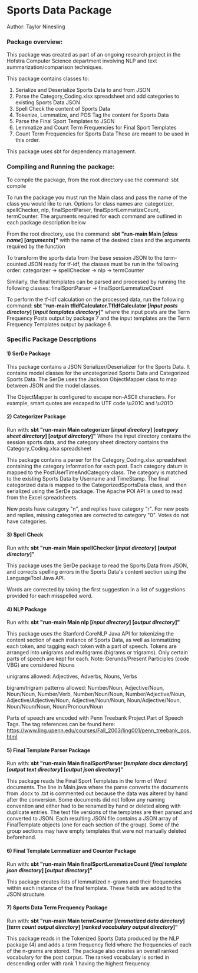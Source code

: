 # Sports Data Package #



Author: Taylor Ninesling

### Package overview: ###
This package was created as part of an ongoing research project in the Hofstra
Computer Science department involving NLP and text summarization/comparison
techniques.

This package contains classes to:
1) Serialize and Deserialize Sports Data to and from JSON
2) Parse the Category_Coding.xlsx spreadsheet and add categories to existing
Sports Data JSON
3) Spell Check the content of Sports Data
4) Tokenize, Lemmatize, and POS Tag the content for Sports Data
5) Parse the Final Sport Templates to JSON
6) Lemmatize and Count Term Frequencies for Final Sport Templates
7) Count Term Frequencies for Sports Data
These are meant to be used in this order.

This package uses sbt for dependency management.

### Compiling and Running the package: ###
To compile the package, from the root directory use the command: sbt compile

To run the package you must run the Main class and pass the name of the class
you would like to run. Options for class names are:
categorizer,
spellChecker,
nlp,
finalSportParser,
finalSportLemmatizeCount,
termCounter.
The arguments required for each command are outlined in each package description below

From the root directory, use the command: **sbt "run-main Main [_class name_] [_arguments_]"**
with the name of the desired class and the arguments required by the function

To transform the sports data from the base session JSON to the term-counted JSON ready for tf-idf, the classes must be run in the following order:
categorizer -> spellChecker -> nlp -> termCounter

Similarly, the final templates can be parsed and processed by running the following classes:
finalSportParser -> finalSportLemmatizeCount

To perform the tf-idf calculation on the processed data, run the following command:
**sbt "run-main tfIdfCalculator.TfIdfCalculator [_input posts directory_] [_input templates directory_]"**
where the input posts are the Term Frequency Posts output by package 7 and the input templates are the Term Frequency Templates output by package 6.

### Specific Package Descriptions ###
#### 1) SerDe Package ####
This package contains a JSON Serializer/Deserializer for the Sports Data.
It contains model classes for the uncategorized Sports Data and Categorized Sports
Data. The SerDe uses the Jackson ObjectMapper class to map between JSON and the
model classes.

The ObjectMapper is configured to escape non-ASCII characters. For example,
smart quotes are escaped to UTF code \u201C and \u201D

#### 2) Categorizer Package ####

Run with: **sbt "run-main Main categorizer [_input directory_] [_category sheet directory_] [_output directory_]"**
Where the input directory contains the session sports data, and the category sheet directory contains the Category_Coding.xlsx spreadsheet

This package contains a parser for the Category_Coding.xlsx spreadsheet containing
the category information for each post. Each category datum is mapped to the
PostUserTimeAndCategory class. The category is matched to the existing Sports
Data by Username and TimeStamp. The final categorized data is mapped to the
CategorizedSportsData class, and then serialized using the SerDe package. The
Apache POI API is used to read from the Excel spreadsheets.

New posts have category "n", and replies have category "r".
For new posts and replies, missing categories are corrected to category "0".
Votes do not have categories.

#### 3) Spell Check ####

Run with: **sbt "run-main Main spellChecker [_input directory_] [_output directory_]"**

This package uses the SerDe package to read the Sports Data from JSON, and
corrects spelling errors in the Sports Data's content section using the
LanguageTool Java API.

Words are corrected by taking the first suggestion in a list of suggestions
provided for each misspelled word.

#### 4) NLP Package ####

Run with: **sbt "run-main Main nlp [_input directory_] [_output directory_]"**

This package uses the Stanford CoreNLP Java API for tokenizing the content section
of each instance of Sports Data, as well as lemmatizing each token, and tagging
each token with a part of speech. Tokens are arranged into unigrams and
multigrams (bigrams or trigrams). Only certain parts of speech are kept for each.
Note: Gerunds/Present Participles (code VBG) are considered Nouns

unigrams allowed: Adjectives, Adverbs, Nouns, Verbs

bigram/trigram patterns allowed: Number/Noun, Adjective/Noun, Noun/Noun, Number/Verb,
Number/Noun/Noun, Number/Adjective/Noun, Adjective/Adjective/Noun,
Adjective/Noun/Noun, Noun/Adjective/Noun, Noun/Noun/Noun, Noun/Pronoun/Noun

Parts of speech are encoded with Penn Treebank Project Part of Speech Tags. The
tag references can be found here: https://www.ling.upenn.edu/courses/Fall_2003/ling001/penn_treebank_pos.html

#### 5) Final Template Parser Package ####

Run with: **sbt "run-main Main finalSportParser [_template docx directory_] [_output text directory_] [_output json directory_]"**

This package reads the Final Sport Templates in the form of Word documents.
The line in Main.java where the parse converts the documents from .docx to .txt
is commented out because the data was altered by hand after the conversion. Some
documents did not follow any naming convention and either had to be renamed by
hand or deleted along with duplicate entries. The text file versions of the
templates are then parsed and converted to JSON. Each resulting JSON file contains
a JSON array of FinalTemplate objects (one for each section of the group). Some
of the group sections may have empty templates that were not manually deleted
beforehand.

#### 6) Final Template Lemmatizer and Counter Package ####

Run with: **sbt "run-main Main finalSportLemmatizeCount [_final template json directory_] [_output directory_]"**

This package creates lists of lemmatized n-grams and their frequencies within each instance of the final template. These fields are added to the JSON structure.

#### 7) Sports Data Term Frequency Package ####

Run with: **sbt "run-main Main termCounter [_lemmatized data directory_] [_term count output directory_] [_ranked vocabulary output directory_]"**

This package reads in the Tokenized Sports Data produced by the NLP package (4) and adds a term frequency field where the frequencies of each of the n-grams are stored. The package also creates an overall ranked vocabulary for the post corpus. The ranked vocabulary is sorted in descending order with rank 1 having the highest frequency.
